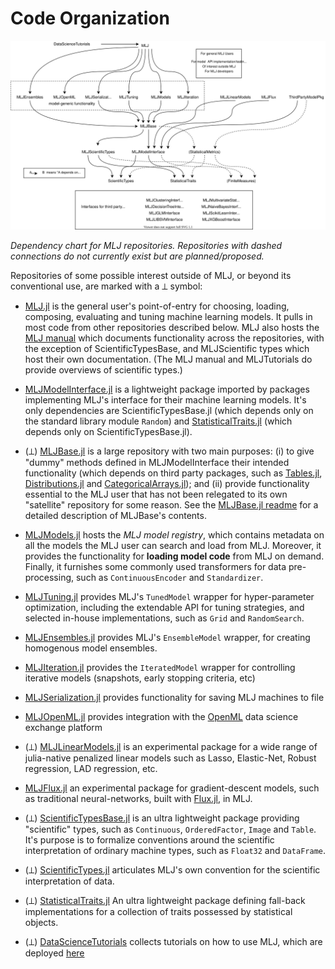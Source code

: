 # Code Organization

![](material/MLJ_stack.svg)

*Dependency chart for MLJ repositories. Repositories with dashed
connections do not currently exist but are planned/proposed.*

Repositories of some possible interest outside of MLJ, or beyond
its conventional use, are marked with a ⟂ symbol:

* [MLJ.jl](https://github.com/alan-turing-institute/MLJ.jl) is the
  general user's point-of-entry for choosing, loading, composing,
  evaluating and tuning machine learning models. It pulls in most code
  from other repositories described below.  MLJ also hosts the [MLJ
  manual](src/docs) which documents functionality across the
  repositories, with the exception of ScientificTypesBase, and
  MLJScientific types which host their own documentation. (The MLJ
  manual and MLJTutorials do provide overviews of scientific types.)

* [MLJModelInterface.jl](https://github.com/JuliaAI/MLJModelInterface.jl)
  is a lightweight package imported by packages implementing MLJ's
  interface for their machine learning models. It's only dependencies
  are ScientificTypesBase.jl (which depends only on the standard
  library module `Random`) and
  [StatisticalTraits.jl](https://github.com/JuliaAI/StatisticalTraits.jl)
  (which depends only on ScientificTypesBase.jl).

* (⟂)
  [MLJBase.jl](https://github.com/JuliaAI/MLJBase.jl) is
  a large repository with two main purposes: (i) to give "dummy"
  methods defined in MLJModelInterface their intended functionality
  (which depends on third party packages, such as
  [Tables.jl](https://github.com/JuliaData/Tables.jl),
  [Distributions.jl](https://github.com/JuliaStats/Distributions.jl)
  and
  [CategoricalArrays.jl](https://github.com/JuliaData/CategoricalArrays.jl));
  and (ii) provide functionality essential to the MLJ user that has
  not been relegated to its own "satellite" repository for some
  reason. See the [MLJBase.jl
  readme](https://github.com/JuliaAI/MLJBase.jl) for a
  detailed description of MLJBase's contents.

* [MLJModels.jl](https://github.com/JuliaAI/MLJModels.jl)
  hosts the *MLJ model registry*, which contains metadata on all the
  models the MLJ user can search and load from MLJ. Moreover, it
  provides the functionality for **loading model code** from MLJ on
  demand. Finally, it furnishes some commonly used transformers for
  data pre-processing, such as `ContinuousEncoder` and `Standardizer`.

* [MLJTuning.jl](https://github.com/JuliaAI/MLJTuning.jl)
  provides MLJ's `TunedModel` wrapper for hyper-parameter
  optimization, including the extendable API for tuning strategies,
  and selected in-house implementations, such as `Grid` and
  `RandomSearch`.
  
* [MLJEnsembles.jl](https://github.com/JuliaAI/MLJEnsembles.jl)
  provides MLJ's `EnsembleModel` wrapper, for creating homogenous
  model ensembles.
  
* [MLJIteration.jl](https://github.com/JuliaAI/MLJIteration.jl)
  provides the `IteratedModel` wrapper for controlling iterative
  models (snapshots, early stopping criteria, etc)
  
* [MLJSerialization.jl](https://github.com/JuliaAI/MLJSerialization.jl)
  provides functionality for saving MLJ machines to file
  
* [MLJOpenML.jl](https://github.com/JuliaAI/MLJOpenML.jl) provides
  integration with the [OpenML](https://www.openml.org) data science
  exchange platform
  
* (⟂)
  [MLJLinearModels.jl](https://github.com/JuliaAI/MLJLinearModels.jl)
  is an experimental package for a wide range of julia-native penalized linear models
  such as Lasso, Elastic-Net, Robust regression, LAD regression,
  etc. 

* [MLJFlux.jl](https://github.com/JuliaAI/MLJFlux.jl) an experimental
  package for gradient-descent models, such as traditional
  neural-networks, built with
  [Flux.jl](https://github.com/FluxML/Flux.jl), in MLJ.
  
* (⟂)
  [ScientificTypesBase.jl](https://github.com/JuliaAI/ScientificTypesBase.jl)
  is an ultra lightweight package providing "scientific" types,
  such as `Continuous`, `OrderedFactor`, `Image` and `Table`. It's
  purpose is to formalize conventions around the scientific
  interpretation of ordinary machine types, such as `Float32` and
  `DataFrame`.
  
* (⟂)
  [ScientificTypes.jl](https://github.com/JuliaAI/ScientificTypes.jl)
  articulates MLJ's own convention for the scientific interpretation of
  data.
  
* (⟂)
  [StatisticalTraits.jl](https://github.com/JuliaAI/StatisticalTraits.jl)
  An ultra lightweight package defining fall-back implementations for
  a collection of traits possessed by statistical objects.

* (⟂)
  [DataScienceTutorials](https://github.com/alan-turing-institute/DataScienceTutorials.jl)
  collects tutorials on how to use MLJ, which are deployed
  [here](https://alan-turing-institute.github.io/DataScienceTutorials.jl/)
